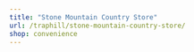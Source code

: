 ```yaml
---
title: "Stone Mountain Country Store"
url: /traphill/stone-mountain-country-store/
shop: convenience
---
```

